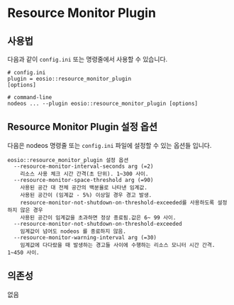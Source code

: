 # Resource Monitor Plugin

## 사용법

다음과 같이 `config.ini`  또는 명령줄에서 사용할 수 있습니다.&#x20;

```
# config.ini
plugin = eosio::resource_monitor_plugin
[options]

# command-line
nodeos ... --plugin eosio::resource_monitor_plugin [options]
```

## Resource Monitor Plugin 설정 옵션

다음은 nodeos 명령줄 또는 `config.ini` 파일에 설정할 수 있는 옵션들 입니다.

```
eosio::resource_monitor_plugin 설정 옵션
  --resource-monitor-interval-seconds arg (=2)
    리소스 사용 체크 시간 간격(초 단위). 1~300 사이.
  --resource-monitor-space-threshold arg (=90)
    사용된 공간 대 전체 공간의 백분율로 나타낸 임계값. 
    사용된 공간이 (임계값 - 5%) 이상일 경우 경고 발생.
    resource-monitor-not-shutdown-on-threshold-exceeded를 사용하도록 설정하지 않은 경우 
    사용된 공간이 임계값을 초과하면 정상 종료됨.값은 6~ 99 사이.
  --resource-monitor-not-shutdown-on-threshold-exceeded 
    임계값이 넘어도 nodeos 를 종료하지 않음.
  --resource-monitor-warning-interval arg (=30)
    임계값에 다다랐을 때 발생하는 경고들 사이에 수행하는 리소스 모니터 시간 간격. 1~450 사이.
```

## 의존성

없음
